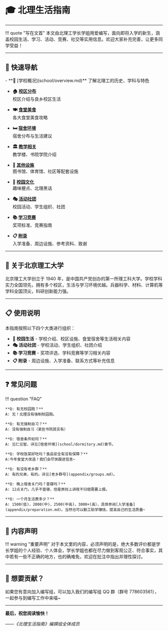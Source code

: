 # 🎓 北理生活指南

---

!!! quote "写在文首"
本文由北理工学长学姐用爱编写，面向即将入学的新生，涵盖校园生活、学习、活动、竞赛、社交等实用信息。欢迎大家补充完善，让更多同学受益！

---

## 🏃 快速导航

<div class="grid cards" markdown>
- **🏫 [学校概况](school/overview.md)**  
  了解北理工的历史、学科与特色

- **🏠 [校区分布](school/campus.md)**  
  校区介绍与良乡校区生活

- **🍽️ [食堂美食](school/dining.md)**  
  各大食堂美食攻略

- **🛏️ [宿舍环境](school/dormitory.md)**  
  宿舍分布与生活建议

- **🏛️ [教学相关](school/buildings.md)**  
  教学楼、书院学院介绍

- **🏃 [其他设施](school/facilities.md)**  
  图书馆、体育馆、社区等配套设施

- **🎉 [校园文化](school/memes.md)**  
  趣味梗点、北理黑话

- **🎭 [活动社团](activities/events.md)**  
  校园活动、学生组织、社团

- **📚 [学习竞赛](study/awards.md)**  
  奖项标准、竞赛指南

- **📋 [附录](appendix/preparation.md)**  
 入学准备、周边设施、参考资料、致谢
</div>

---

## 🏫 关于北京理工大学

北京理工大学创立于 1940 年，是中国共产党创办的第一所理工科大学。学校学科实力全国领先，拥有多个校区，生活与学习环境优越。兵器科学、材料、计算机等学科全国顶尖，科研创新能力强。

---

## 📋 使用说明

本指南按照以下四个大类进行组织：

- **🏫 校园生活** - 学校介绍、校区设施、食堂宿舍等生活相关内容
- **🎭 活动社团** - 学校活动、学生组织、社团介绍
- **📚 学习竞赛** - 奖项评选、学科竞赛等学习相关内容
- **📋 附录** - 周边设施、入学准备、联系方式等补充信息

---

## ❓ 常见问题

!!! question "FAQ"

    **Q: 有无校园跑？**
    A: 无！北理没有强制校园跑。

    **Q: 有无强制自习？**
    A: 没有强制自习（某些书院其实有）

    **Q: 宿舍条件如何？**
    A: 见仁见智，详见[宿舍环境](school/dormitory.md)章节。

    **Q: 学校饭菜好吃吗？食品安全有没有保障？**
    A:今年食堂大改造！我们会尽快跟进信息~

    **Q: 有没有老乡群？**
    A: 有的兄弟，有的。详见[老乡群号](appendix/groups.md)。

    **Q: 晚上宿舍关门吗？查寝吗？**
    A: 12点关门，几乎不查寝，但是原则上讲夜不归宿需要上报。

    **Q: 一个月生活费多少？**
    A: 1500(低)，2000(中)，2500(中高)，3000+(高），具体参阅[入学准备](appendix/preparation.md)。当然也可以勤工助学赚钱，提高自己的生活质量~

---

## 📝 内容声明

!!! warning "重要声明"
对于本文里的内容，必须声明的是，绝大多数评价都是学长学姐的个人经验、个人体会，学长学姐也都在尽力做到客观公正、符合事实，其中若有一些不正确的地方，也的确难免，欢迎在批注中指出并理性探讨。

---

## 🎯 想要贡献？

如果您有意向加入编写组，可以加入我们的编写组 QQ 群（群号 778603561），一起参与到编写工作中来喵~

---

**最后，祝您阅读愉快！**

_——《北理生活指南》编撰组全体成员_
